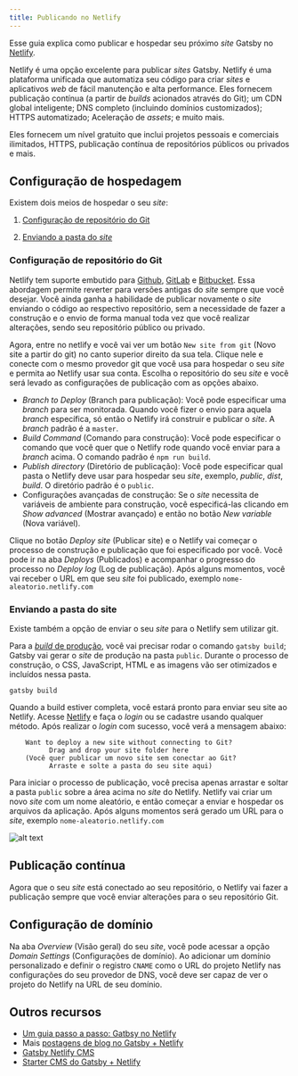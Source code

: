 ```yaml
---
title: Publicando no Netlify
---
```


Esse guia explica como publicar e hospedar seu próximo _site_ Gatsby no [Netlify](https://www.netlify.com/).

Netlify é uma opção excelente para publicar _sites_ Gatsby. Netlify é uma plataforma unificada que automatiza seu código para criar _sites_ e aplicativos _web_ de fácil manutenção e alta performance. Eles fornecem publicação contínua (a partir de _builds_ acionados através do Git); um  CDN global inteligente; DNS completo (incluindo domínios customizados); HTTPS automatizado; Aceleração de _assets_; e muito mais.

Eles fornecem um nível gratuito que inclui projetos pessoais e comerciais ilimitados, HTTPS, publicação contínua de repositórios públicos ou privados e mais.

## Configuração de hospedagem

Existem dois meios de hospedar o seu _site_:

1. [Configuração de repositório do Git](#configuração-de-repositório-do-git)

2. [Enviando a pasta do _site_](#enviando-a-pasta-do-site)

### Configuração de repositório do Git

Netlify tem suporte embutido para [Github](https://github.com/), [GitLab](https://about.gitlab.com/) e [Bitbucket](https://bitbucket.org/). Essa abordagem permite reverter para versões antigas do _site_ sempre que você desejar. Você ainda ganha a habilidade de publicar novamente o _site_ enviando o código ao respectivo repositório, sem a necessidade de fazer a construção e o envio de forma manual toda vez que você realizar alterações, sendo seu repositório público ou privado.

Agora, entre no netlify e você vai ver um botão `New site from git` (Novo site a partir do git) no canto superior direito da sua tela. Clique nele e conecte com o mesmo provedor git que você usa para hospedar o seu _site_ e permita ao Netlify usar sua conta. Escolha o repositório do seu _site_ e você será levado as configurações de publicação com as opções abaixo.

- _Branch to Deploy_ (Branch para publicação): Você pode especificar uma _branch_ para ser monitorada. Quando você fizer o envio para aquela _branch_ específica, só então o Netlify irá construir e publicar o _site_. A _branch_ padrão é a `master`.
- _Build Command_ (Comando para construção): Você pode especificar o comando que você quer que o Netlify rode quando você enviar para a _branch_ acima. O comando padrão é `npm run build`.
- _Publish directory_ (Diretório de publicação): Você pode especificar qual pasta o Netlify deve usar para hospedar seu _site_, exemplo, _public_, _dist_, _build_. O diretório padrão é o `public`.
- Configurações avançadas de construção: Se o _site_ necessita de variáveis de ambiente para construção, você especificá-las clicando em _Show advanced_ (Mostrar avançado) e então no botão _New variable_ (Nova variável). 

Clique no botão _Deploy site_ (Publicar site) e o Netlify vai começar o processo de construção e publicação que foi especificado por você. Você pode ir na aba _Deploys_ (Publicados) e acompanhar o progresso do processo no _Deploy log_ (Log de publicação). Após alguns momentos, você vai receber o URL em que seu _site_ foi publicado, exemplo `nome-aleatorio.netlify.com`

### Enviando a pasta do site

Existe também a opção de enviar o seu _site_ para o Netlify sem utilizar git.

Para a [_build_ de produção](/docs/glossary#build), você vai precisar rodar o comando `gatsby build`; Gatsby vai gerar o _site_ de produção na pasta `public`. Durante o processo de construção, o CSS, JavaScript, HTML e as imagens vão ser otimizados e incluídos nessa pasta.

```shell
gatsby build
```

Quando a build estiver completa, você estará pronto para enviar seu site ao Netlify. Acesse [Netlify](https://app.netlify.com/) e faça o _login_ ou se cadastre usando qualquer método. Após realizar o _login_ com sucesso, você verá a mensagem abaixo:

```text
    Want to deploy a new site without connecting to Git?
          Drag and drop your site folder here
    (Você quer publicar um novo site sem conectar ao Git?
          Arraste e solte a pasta do seu site aqui)
```

Para iniciar o processo de publicação, você precisa apenas arrastar e soltar a pasta `public` sobre a área acima no _site_ do Netlify. Netlify vai criar um novo _site_ com um nome aleatório, e então começar a enviar e hospedar os arquivos da aplicação. Após alguns momentos será gerado um URL para o _site_, exemplo `nome-aleatorio.netlify.com`

![alt text](./images/gatsby-default-starter.png "Starter padrão do Gatsby")

## Publicação contínua

Agora que o seu _site_ está conectado ao seu repositório, o Netlify vai fazer a publicação sempre que você enviar alterações para o seu repositório Git.

## Configuração de domínio

Na aba _Overview_ (Visão geral) do seu _site_, você pode acessar a opção _Domain Settings_ (Configurações de domínio). Ao adicionar um domínio personalizado e definir o registro `CNAME` como o URL do projeto Netlify nas configurações do seu provedor de DNS, você deve ser capaz de ver o projeto do Netlify na URL de seu domínio.

## Outros recursos

- [Um guia passo a passo: Gatbsy no Netlify](https://www.netlify.com/blog/2016/02/24/a-step-by-step-guide-gatsby-on-netlify/)
- Mais [postagens de blog no Gatsby + Netlify](/blog/tags/netlify)
- [Gatsby Netlify CMS](/packages/gatsby-plugin-netlify-cms)
- [Starter CMS do Gatsby + Netlify](https://github.com/netlify-templates/gatsby-starter-netlify-cms)
